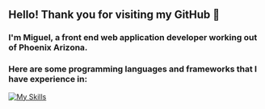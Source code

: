 ## Hello! Thank you for visiting my GitHub 👋

### I'm Miguel, a front end web application developer working out of Phoenix Arizona.

### Here are some programming languages and frameworks that I have experience in: 
[![My Skills](https://skillicons.dev/icons?i=js,html,css,cs,java,python,react,bootstrap,dotnet)](https://skillicons.dev)
